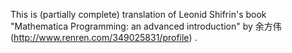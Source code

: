 This is (partially complete) translation of Leonid Shifrin's book "Mathematica Programming: an advanced introduction" by 余方伟 (http://www.renren.com/349025831/profile) . 